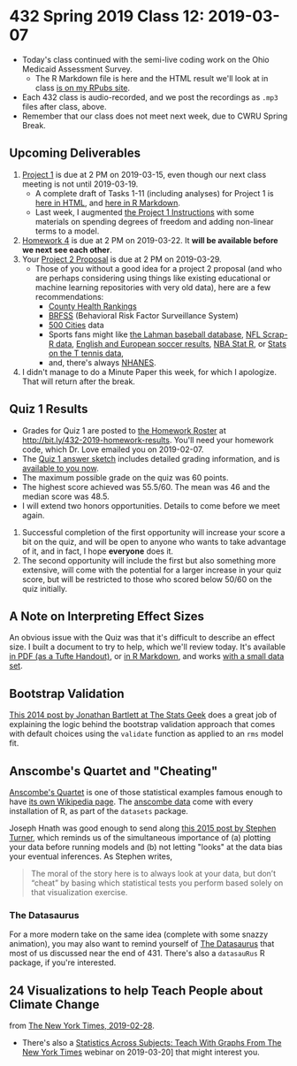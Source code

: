 # 432 Spring 2019 Class 12: 2019-03-07

- Today's class continued with the semi-live coding work on the Ohio Medicaid Assessment Survey. 
    - The R Markdown file is here and the HTML result we'll look at in class [is on my RPubs site](http://rpubs.com/TELOVE/omas_2019_class12).
- Each 432 class is audio-recorded, and we post the recordings as `.mp3` files after class, above.
- Remember that our class does not meet next week, due to CWRU Spring Break.

## Upcoming Deliverables

1. [Project 1](https://github.com/THOMASELOVE/2019-432/tree/master/projects/project1) is due at 2 PM on 2019-03-15, even though our next class meeting is not until 2019-03-19.
    - A complete draft of Tasks 1-11 (including analyses) for Project 1 is [here in HTML](http://rpubs.com/TELOVE/project1_demo_2019-432), and [here in R Markdown](https://github.com/THOMASELOVE/2019-432/blob/master/projects/project1-demo/432_2019_project1_demo_full_draft.Rmd).
    - Last week, I augmented [the Project 1 Instructions](https://github.com/THOMASELOVE/2019-432/tree/master/projects/project1) with some materials on spending degrees of freedom and adding non-linear terms to a model.
2. [Homework 4](https://github.com/THOMASELOVE/2019-432/tree/master/homework) is due at 2 PM on 2019-03-22. It **will be available before we next see each other**.
3. Your [Project 2 Proposal](https://github.com/THOMASELOVE/2019-432/tree/master/projects) is due at 2 PM on 2019-03-29. 
    - Those of you without a good idea for a project 2 proposal (and who are perhaps considering using things like existing educational or machine learning repositories with very old data), here are a few recommendations:
        - [County Health Rankings](http://www.countyhealthrankings.org/explore-health-rankings/rankings-data-documentation)
        - [BRFSS](https://www.cdc.gov/brfss/index.html) (Behavioral Risk Factor Surveillance System)
        - [500 Cities](https://www.cdc.gov/500cities/index.htm) data
        - Sports fans might like [the Lahman baseball database](https://www.rdocumentation.org/packages/Lahman/versions/6.0-0), [NFL Scrap-R data](https://github.com/ryurko/nflscrapR-data/tree/master/games_data/regular_season), [English and European soccer results](https://github.com/jalapic/engsoccerdata), [NBA Stat R](https://github.com/abresler/nbastatR), or [Stats on the T tennis data](https://github.com/skoval/deuce),
        - and, there's always [NHANES](https://www.cdc.gov/nchs/nhanes/index.htm).
4. I didn't manage to do a Minute Paper this week, for which I apologize. That will return after the break.

## Quiz 1 Results

- Grades for Quiz 1 are posted to [the Homework Roster](http://bit.ly/432-2019-homework-results) at http://bit.ly/432-2019-homework-results. You'll need your homework code, which Dr. Love emailed you on 2019-02-07.
- The [Quiz 1 answer sketch](https://github.com/THOMASELOVE/2019-432/blob/master/quizzes/quiz1_materials/sketch_quiz_01_2019.pdf) includes detailed grading information, and is [available to you now](https://github.com/THOMASELOVE/2019-432/blob/master/quizzes/quiz1_materials/sketch_quiz_01_2019.pdf).
- The maximum possible grade on the quiz was 60 points. 
- The highest score achieved was 55.5/60. The mean was 46 and the median score was 48.5.
-  I will extend two honors opportunities. Details to come before we meet again.

1. Successful completion of the first opportunity will increase your score a bit on the quiz, and will be open to anyone who wants to take advantage of it, and in fact, I hope **everyone** does it. 
2. The second opportunity will include the first but also something more extensive, will come with the potential for a larger increase in your quiz score, but will be restricted to those who scored below 50/60 on the quiz initially.

## A Note on Interpreting Effect Sizes

An obvious issue with the Quiz was that it's difficult to describe an effect size. I built a document to try to help, which we'll review today. It's available [in PDF (as a Tufte Handout)](https://github.com/THOMASELOVE/2019-432/blob/master/slides/class12/class12note.pdf), or [in R Markdown](https://github.com/THOMASELOVE/2019-432/blob/master/slides/class12/class12note.Rmd), and works [with a small data set](https://github.com/THOMASELOVE/2019-432/blob/master/slides/class12/small.csv).

## Bootstrap Validation

[This 2014 post by Jonathan Bartlett at The Stats Geek](http://thestatsgeek.com/2014/10/04/adjusting-for-optimismoverfitting-in-measures-of-predictive-ability-using-bootstrapping/) does a great job of explaining the logic behind the bootstrap validation approach that comes with default choices using the `validate` function as applied to an `rms` model fit.

## Anscombe's Quartet and "Cheating"

[Anscombe's Quartet](https://en.wikipedia.org/wiki/Anscombe%27s_quartet) is one of those statistical examples famous enough to have [its own Wikipedia page](https://en.wikipedia.org/wiki/Anscombe%27s_quartet). The [anscombe data](https://stat.ethz.ch/R-manual/R-devel/library/datasets/html/anscombe.html) come with every installation of R, as part of the `datasets` package.

Joseph Hnath was good enough to send along [this 2015 post by Stephen Turner](https://www.r-bloggers.com/using-and-abusing-data-visualization-anscombes-quartet-and-cheating-bonferroni/), which reminds us of the simultaneous importance of (a) plotting your data before running models and (b) not letting "looks" at the data bias your eventual inferences. As Stephen writes,

> The moral of the story here is to always look at your data, but don’t “cheat” by basing which statistical tests you perform based solely on that visualization exercise.

### The Datasaurus

For a more modern take on the same idea (complete with some snazzy animation), you may also want to remind yourself of [The Datasaurus](https://r-mageddon.netlify.com/post/reanimating-the-datasaurus/) that most of us discussed near the end of 431. There's also a `datasauRus` R package, if you're interested.

## 24 Visualizations to help Teach People about Climate Change

from [The New York Times, 2019-02-28](https://www.nytimes.com/2019/02/28/learning/teach-about-climate-change-with-these-24-new-york-times-graphs.html).

- There's also a [Statistics Across Subjects: Teach With Graphs From The New York Times](https://event.on24.com/eventRegistration/EventLobbyServlet?target=lobby20.jsp&eventid=1949454&sessionid=1&partnerref=facebook&key=C2DDE4510E3CB38079387225896A0180&eventuserid=231885576) webinar on 2019-03-20] that might interest you.
